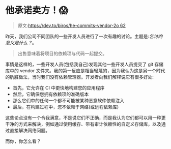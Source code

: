 # 他承诺卖方！😱

> 原文:[https://dev.to/biros/he-commits-vendor-2o 62](https://dev.to/biros/he-commits-vendor--2o62)

昨天，我们公司不同团队的一些开发人员进行了一次有趣的讨论。主题是:*乞讨的意义是什么？*。

> 出售意味着将项目的依赖项与代码一起提交。

事情是这样的，一些开发人员(包括我自己)发现其他一些开发人员提交了 git 存储库中的 vendor 文件夹。我的第一反应是相当轻蔑的，因为我认为这是另一个时代的肮脏做法，当时我们没有依赖管理器。开发者向我们解释说它有很多好处:

*   首先，它允许在 CI 中更快地构建您的应用程序
*   然后，它确保您拥有依赖项的准确版本
*   那么它们中的任何一个都不可能被某种恶意软件依赖注入
*   最后，在构建过程中，您不依赖于网络(或远程依赖库)

这些论点没有一个令我满意，不是说它们不正确，而是我认为它们都可以用一种更干净的方式来解决，例如通过使用缓存、带有审计依赖性的自定义存储库，以及通过直接解决网络问题。

而你，你怎么看？